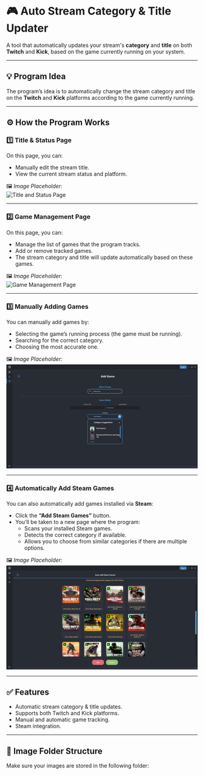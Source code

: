 # 🎮 Auto Stream Category & Title Updater

A tool that automatically updates your stream's **category** and **title** on both **Twitch** and **Kick**, based on the game currently running on your system.

---

## 💡 Program Idea

The program’s idea is to automatically change the stream category and title on the **Twitch** and **Kick** platforms according to the game currently running.

---

## ⚙️ How the Program Works

### 1️⃣ Title & Status Page

On this page, you can:
- Manually edit the stream title.
- View the current stream status and platform.

🖼️ *Image Placeholder:*  
![Title and Status Page](images/title-status.png)

---

### 2️⃣ Game Management Page

On this page, you can:
- Manage the list of games that the program tracks.
- Add or remove tracked games.
- The stream category and title will update automatically based on these games.

🖼️ *Image Placeholder:*  
![Game Management Page](images/game-management.png)

---

### 3️⃣ Manually Adding Games

You can manually add games by:
- Selecting the game’s running process (the game must be running).
- Searching for the correct category.
- Choosing the most accurate one.

🖼️ *Image Placeholder:*  
![Manual Game Selection](images/manual-game.png)

---

### 4️⃣ Automatically Add Steam Games

You can also automatically add games installed via **Steam**:
- Click the **“Add Steam Games”** button.
- You'll be taken to a new page where the program:
  - Scans your installed Steam games.
  - Detects the correct category if available.
  - Allows you to choose from similar categories if there are multiple options.

🖼️ *Image Placeholder:*  
![Steam Game Detection](images/steam-detection.png)

---

## ✅ Features

- Automatic stream category & title updates.
- Supports both Twitch and Kick platforms.
- Manual and automatic game tracking.
- Steam integration.

---

## 📂 Image Folder Structure

Make sure your images are stored in the following folder:
